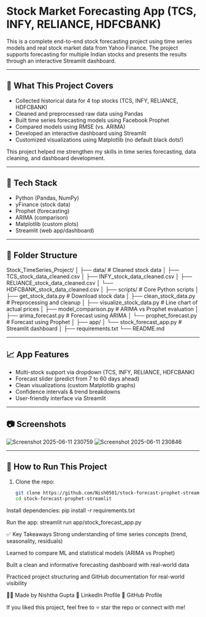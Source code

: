 # Stock Market Forecasting App (TCS, INFY, RELIANCE, HDFCBANK)

This is a complete end-to-end stock forecasting project using time series models and real stock market data from Yahoo Finance. The project supports forecasting for multiple Indian stocks and presents the results through an interactive Streamlit dashboard.

---

## 🚀 What This Project Covers

- Collected historical data for 4 top stocks (TCS, INFY, RELIANCE, HDFCBANK)
- Cleaned and preprocessed raw data using Pandas
- Built time series forecasting models using Facebook Prophet
- Compared models using RMSE (vs. ARIMA)
- Developed an interactive dashboard using Streamlit
- Customized visualizations using Matplotlib (no default black dots!)

This project helped me strengthen my skills in time series forecasting, data cleaning, and dashboard development.

---

## 🔧 Tech Stack

- Python (Pandas, NumPy)
- yFinance (stock data)
- Prophet (forecasting)
- ARIMA (comparison)
- Matplotlib (custom plots)
- Streamlit (web app/dashboard)

---

## 📁 Folder Structure

Stock_TimeSeries_Project/
│
├── data/ # Cleaned stock data
│ ├── TCS_stock_data_cleaned.csv
│ ├── INFY_stock_data_cleaned.csv
│ ├── RELIANCE_stock_data_cleaned.csv
│ └── HDFCBANK_stock_data_cleaned.csv
│
├── scripts/ # Core Python scripts
│ ├── get_stock_data.py # Download stock data
│ ├── clean_stock_data.py # Preprocessing and cleanup
│ ├── visualize_stock_data.py # Line chart of actual prices
│ ├── model_comparison.py # ARIMA vs Prophet evaluation
│ ├── arima_forecast.py # Forecast using ARIMA
│ └── prophet_forecast.py # Forecast using Prophet
│
├── app/
│ └── stock_forecast_app.py # Streamlit dashboard
│
├── requirements.txt
└── README.md

---

## 📈 App Features

- Multi-stock support via dropdown (TCS, INFY, RELIANCE, HDFCBANK)
- Forecast slider (predict from 7 to 60 days ahead)
- Clean visualizations (custom Matplotlib graphs)
- Confidence intervals & trend breakdowns
- User-friendly interface via Streamlit

---

## 📷 Screenshots

![Screenshot 2025-06-11 230759](https://github.com/user-attachments/assets/bfa31eae-7bf4-45c3-a344-0a4fcb2c4270)
![Screenshot 2025-06-11 230846](https://github.com/user-attachments/assets/4602ce82-f44e-456c-ba24-26de472a3b9d)


---

## 🧪 How to Run This Project

1. Clone the repo:
   ```bash
   git clone https://github.com/Nish0501/stock-forecast-prophet-streamlit.git
   cd stock-forecast-prophet-streamlit
   
Install dependencies:
pip install -r requirements.txt

Run the app:
streamlit run app/stock_forecast_app.py

✅ Key Takeaways
Strong understanding of time series concepts (trend, seasonality, residuals)

Learned to compare ML and statistical models (ARIMA vs Prophet)

Built a clean and informative forecasting dashboard with real-world data

Practiced project structuring and GitHub documentation for real-world visibility

🙋‍♀️ Made by Nishtha Gupta
🔗 LinkedIn Profile
🔗 GitHub Profile

If you liked this project, feel free to ⭐ star the repo or connect with me!










